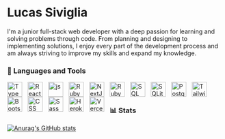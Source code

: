 # Lucas Siviglia 

<!-- **`Junior Full Stack Web Developer`** -->

I'm a junior full-stack web developer with a deep passion for learning and solving problems through code. From planning and designing to implementing solutions, I enjoy every part of the development process and am always striving to improve my skills and expand my knowledge.

### 🧰 Languages and Tools

<img align="left" alt="TypeScript" width="35px" style="padding-right:10px;" src="https://cdn.jsdelivr.net/gh/devicons/devicon@latest/icons/typescript/typescript-original.svg" /> 
<img align="left" alt="React" width="35px" style="padding-right:10px;" src="https://cdn.jsdelivr.net/gh/devicons/devicon@latest/icons/react/react-original.svg" />
<img align="left" alt="js" width="35px" style="padding-right:10px;" src="https://cdn.jsdelivr.net/gh/devicons/devicon@latest/icons/javascript/javascript-original.svg" />
<img align="left" alt="Ruby" width="35px" style="padding-right:10px;" src="https://cdn.jsdelivr.net/gh/devicons/devicon@latest/icons/ruby/ruby-original-wordmark.svg" />



<img align="left" alt="NextJS" width="35px" style="padding-right:10px;" src="https://cdn.jsdelivr.net/gh/devicons/devicon@latest/icons/nextjs/nextjs-original.svg" />
<img align="left" alt="Ruby on Rails" width="35px" style="padding-right:10px;" src="https://cdn.jsdelivr.net/gh/devicons/devicon@latest/icons/rails/rails-original-wordmark.svg" />      



<img align="left" alt="SQL" width="35px" style="padding-right:10px;" src="https://cdn.jsdelivr.net/gh/devicons/devicon@latest/icons/azuresqldatabase/azuresqldatabase-original.svg" />
<img align="left" alt="SQLite" width="35px" style="padding-right:10px;" src="https://cdn.jsdelivr.net/gh/devicons/devicon@latest/icons/sqlite/sqlite-original-wordmark.svg" />
<img align="left" alt="PostgreSQL" width="35px" style="padding-right:10px;" src="https://cdn.jsdelivr.net/gh/devicons/devicon@latest/icons/postgresql/postgresql-original.svg" />



<img align="left" alt="Tailwind" width="35px" style="padding-right:10px;" src="https://cdn.jsdelivr.net/gh/devicons/devicon@latest/icons/tailwindcss/tailwindcss-original.svg" />   
<img align="left" alt="Bootstrap" width="35px" style="padding-right:10px;" src="https://cdn.jsdelivr.net/gh/devicons/devicon@latest/icons/bootstrap/bootstrap-original-wordmark.svg" />
<img align="left" alt="CSS" width="35px" style="padding-right:10px;" src="https://cdn.jsdelivr.net/gh/devicons/devicon@latest/icons/css3/css3-original.svg" />
<img align="left" alt="Sass" width="35px" style="padding-right:10px;" src="https://cdn.jsdelivr.net/gh/devicons/devicon@latest/icons/sass/sass-original.svg" />



<img align="left" alt="Heroku" width="35px" style="padding-right:10px;"  src="https://cdn.jsdelivr.net/gh/devicons/devicon@latest/icons/heroku/heroku-original.svg" />
<img align="left" alt="Vercel" width="35px" style="padding-right:10px;" src="https://cdn.jsdelivr.net/gh/devicons/devicon@latest/icons/vercel/vercel-original-wordmark.svg" />
                  
<br />

#

### 📊 Stats

[![Anurag's GitHub stats](https://github-readme-stats.vercel.app/api?username=slicbutsic)](https://github.com/anuraghazra/github-readme-stats)




